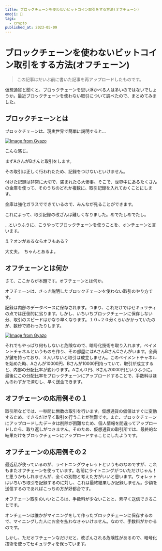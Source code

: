 ```yaml
---
title: ブロックチェーンを使わないビットコイン取引をする方法(オフチェーン)
emoji: 🤖
tags:
  - crypto
published_at: 2023-05-09
---
```


# ブロックチェーンを使わないビットコイン取引をする方法(オフチェーン)

> この記事はだいぶ前に書いた記事を再アップロードしたものです。

仮想通貨と聞くと、ブロックチェーンを思い浮かべる人は多いのではないでしょうか。最近ブロックチェーンを使わない取引について調べたので、まとめてみました。

## ブロックチェーンとは
ブロックチェーンは、現実世界で簡単に説明すると...

[![Image from Gyazo](https://i.gyazo.com/9713f36f1f5ee01a3ecf8e13bc08659a.png)](https://gyazo.com/9713f36f1f5ee01a3ecf8e13bc08659a)

こんな感じ。

まずAさんがBさんと取引をします。

その取引は正しく行われたため、記録をつけないといけません。

付けた記録は非常に大切で、盗まれたら大惨事。そこで、世界中にあるたくさんの金庫を使って、そのうちのどれか複数に、取引記録を入れておくことにします。

金庫は強化ガラスでできているので、みんなが見ることができます。

これによって、取引記録の改ざんは難しくなりました。めでたしめでたし。

...というふうに、こうやってブロックチェーンを使うことを、オンチェーンと言います。

え？オンがあるならオフもある？

大丈夫。　ちゃんとあるよ。

## オフチェーンとは何か
さて、ここからが本題です。オフチェーンとは何か。

オフチェーンは、さっき説明したブロックチェーンを使わない取引のやり方です。

記録は内部のデータベースに保存されます。つまり、これだけではセキュリティの点では圧倒的に劣ります。しかし、いちいちブロックチェーンに保存しない分、取引のスピードはかなり早くなります。１０~２０分くらいかかっていたのが、数秒で終わったりします。

[![Image from Gyazo](https://i.gyazo.com/7dfd830ae8c57ca3ce21ba993c1f51c7.png)](https://gyazo.com/7dfd830ae8c57ca3ce21ba993c1f51c7)

それでもやっぱり何もしないと危険なので、暗号化技術を取り入れます。ペイメントチャネルというものを作り、その部屋にはAさんBさんCさんがいます。全員が鍵を持っており、３人いないと取引は成立しません。このペイメントチャネルを始めた時、Aさんが10000円、Bさんが10000円持っていて、取引が成立すると、内部の分配比率が変わります。Aさん０円、Bさん20000円というふうに。最後にこの分配比率をブロックチェーンにアップロードすることで、手数料はほんのわずかで済むし、早く送金できます。

## オフチェーンの応用例その１
取引所などでは、一秒間に無数の取引を行います。仮想通貨の価値はすぐに変動するため、できるだけ早く取引を行うことが無難です。また、ブロックチェーンにアップロードしたデータは削除が困難なため、個人情報を間違ってアップロードしたら、取り返しがつきません。そのため、仮想通貨の取引所では、最終的な結果だけをブロックチェーンにアップロードすることにしたようです。

## オフチェーンの応用例その２
最近私が使っているのが、ライトニングウォレットというものなのですが、これもまたオフチェーンを使っています。名前にライトニングがついただけじゃん！と思うかもしれませんが、全くの別物と考えた方がいいと思います。ウォレットはいちいち取引を記録するのに対し、これは最終結果しか記録しません。少額を送信するのであればこっちの方が好都合です。

オフチェーン取引のいいところは、手数料が少ないことと、素早く送信できることです。

オンチェーンは誰かがマイニングをして作ったブロックチェーンに保存するので、マイニングした人にお金を払わなきゃいけません。なので、手数料がかかるのです。

しかし、ただオフチェーンなだけだと、改ざんされる危険性があるので、暗号化技術を使ってセキュリティを保っています。